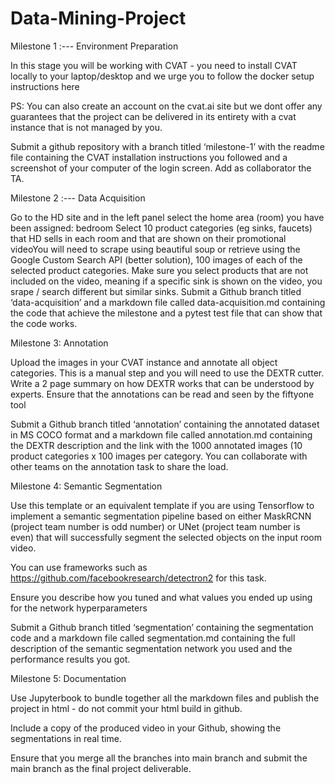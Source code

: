 # Data-Mining-Project


Milestone 1 :--- Environment Preparation 

In this stage you will be working with CVAT - you need to install CVAT locally to your laptop/desktop and we urge you to follow the docker setup instructions here

PS: You can also create an account on the cvat.ai site but we dont offer any guarantees that the project can be delivered in its entirety with a cvat instance that is not managed by you.

Submit a github repository with a branch titled ‘milestone-1’ with the readme file containing the CVAT installation instructions you followed and a screenshot of your computer of the login screen. Add as collaborator the TA.






Milestone 2 :--- Data Acquisition 

Go to the HD site and in the left panel select the home area (room) you have been assigned:  bedroom
Select 10 product categories (eg sinks, faucets) that HD sells in each room and that are shown on their promotional videoYou will need to scrape using beautiful soup or retrieve using the Google Custom Search API (better solution), 100 images of each of the selected product categories. Make sure you select products that are not included on the video, meaning if a specific sink is shown on the video, you srape / search different but similar sinks.
Submit a Github branch titled ‘data-acquisition’ and a markdown file called data-acquisition.md containing the code that achieve the milestone and a pytest test file that can show that the code works.




Milestone 3: Annotation 

Upload the images in your CVAT instance and annotate all object categories. This is a manual step and you will need to use the DEXTR cutter.
Write a 2 page summary on how DEXTR works that can be understood by experts.
Ensure that the annotations can be read and seen by the fiftyone tool

Submit a Github branch titled ‘annotation’ containing the annotated dataset in MS COCO format and a markdown file called annotation.md containing the DEXTR description and the link with the 1000 annotated images (10 product categories x 100 images per category. You can collaborate with other teams on the annotation task to share the load.





Milestone 4: Semantic Segmentation 

Use this template or an equivalent template if you are using Tensorflow to implement a semantic segmentation pipeline based on either MaskRCNN (project team number is odd number) or UNet (project team number is even) that will successfully segment the selected objects on the input room video.

You can use frameworks such as https://github.com/facebookresearch/detectron2 for this task.

Ensure you describe how you tuned and what values you ended up using for the network hyperparameters

Submit a Github branch titled ‘segmentation’ containing the segmentation code and a markdown file called segmentation.md containing the full description of the semantic segmentation network you used and the performance results you got.




Milestone 5: Documentation 

Use Jupyterbook to bundle together all the markdown files and publish the project in html - do not commit your html build in github.

Include a copy of the produced video in your Github, showing the segmentations in real time.

Ensure that you merge all the branches into main branch and submit the main branch as the final project deliverable.
